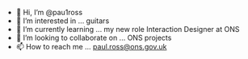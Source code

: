 - 👋 Hi, I’m @pau1ross
- 👀 I’m interested in ... guitars
- 🌱 I’m currently learning ... my new role Interaction Designer at ONS 
- 💞️ I’m looking to collaborate on ... ONS projects
- 📫 How to reach me ... paul.ross@ons.gov.uk

<!---
pau1ross/pau1ross is a ✨ special ✨ repository because its `README.md` (this file) appears on your GitHub profile.
You can click the Preview link to take a look at your changes.
--->
